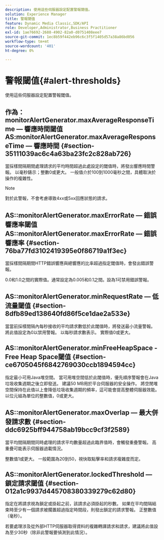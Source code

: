 ```yaml
---
description: 使用這些伺服器設定配置警報閾值。
solution: Experience Manager
title: 警報閾值
feature: Dynamic Media Classic,SDK/API
role: Developer,Administrator,Business Practitioner
exl-id: 1ae76692-2688-4902-82a0-d0751408eee7
source-git-commit: 1ec8b59f442eb96c6c3f5f1405d57a38a86bd056
workflow-type: tm+mt
source-wordcount: '401'
ht-degree: 0%

---
```


# 警報閾值{#alert-thresholds}

使用這些伺服器設定配置警報閾值。

## 作為：monitorAlertGenerator.maxAverageResponseTime — 響應時間閾值AS:monitorAlertGenerator.maxAverageResponseTime — 響應時間 {#section-35111039ac6c4a63ba23fc2c828ab726}

當採樣間隔期間處理請求的平均時間超過此處設定的閾值時，將發出響應時間警報。 以毫秒錶示；整數0或更大。 一般值介於100到1000毫秒之間，具體取決於操作的複雜性。

>[!NOTE]
>
>對於此警報，不會考慮導致4xx或5xx回應狀態的請求。

## AS::monitorAlertGenerator.maxErrorRate — 錯誤響應率閾值AS::monitorAlertGenerator.maxErrorRate — 錯誤響應率 {#section-76ba77fd3102419395e0f86719a1f3ec}

當採樣間隔期間HTTP錯誤響應與總響應的比率超過指定閾值時，會發出錯誤警報。

0.0和1.0之間的實際值。通常設定為0.005和0.1之間。設為1可禁用錯誤警報。

## AS::monitorAlertGenerator.minRequestRate — 低流量閾值 {#section-8dfb89ed138640fd86f5ce1dae2a533e}

當當前採樣間隔內每秒接收的平均請求數低於此閾值時，將發送最小流量警報。 將此值設定為0以禁用警報。 以每秒請求數表示。 實際值0或更大。

## AS::monitorAlertGenerator.minFreeHeapSpace -Free Heap Space閾值 {#section-ce6705045f6842769030ccb1894594cc}

指定最小可用Java堆空間。 當可用堆空間低於此閾值時，優先順序警報會在Java垃圾收集週期之後立即發送。 建議50 MB用於平台伺服器的安全操作。 將空閒堆空間保持在此值以上會降低垃圾收集週期的頻率，這可能會提高整體伺服器效能。 以位元組為單位的整數值，0或更大。

## AS::monitorAlertGenerator.maxOverlap — 最大併發請求數 {#section-ddc6925bff944758ab19bcc9cf3f2589}

當平均間隔期間同時處理的請求平均數量超過此臨界值時，會觸發重疊警報。 高重疊可能表示伺服器過載情況。

整數值1或更大。 一般範圍為20到50，視快取點擊率和請求複雜度而定。

## AS::monitorAlertGenerator.lockedThreshold — 鎖定請求閾值 {#section-012a1c9937d445708380339279c62d80}

指定在將請求視為鎖定或掛起之前，該請求必須掛起的秒數。 如果在平均間隔結束時至少有一個請求被擱置超過指定時間段，則發出鎖定的請求警報。 正整數值（毫秒）。

若要處理涉及從外部HTTP伺服器取得資料的複雜轉譯請求和請求，建議將此值設為至少30秒（除非此警報要偵測到此情況）。
